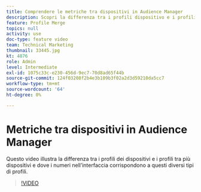 ```yaml
---
title: Comprendere le metriche tra dispositivi in Audience Manager
description: Scopri la differenza tra i profili dispositivo e i profili multi-dispositivo e dove i numeri nell’interfaccia corrispondono a questi diversi tipi di profili.
feature: Profile Merge
topics: null
activity: use
doc-type: feature video
team: Technical Marketing
thumbnail: 33445.jpg
kt: 4876
role: Admin
level: Intermediate
exl-id: 1075c33c-e230-456d-9ec7-70d8ad65f44b
source-git-commit: 124f03208f2b4e3b109b3f02a2d3d59210da5cc7
workflow-type: tm+mt
source-wordcount: '64'
ht-degree: 0%

---
```


# Metriche tra dispositivi in Audience Manager

Questo video illustra la differenza tra i profili dei dispositivi e i profili tra più dispositivi e dove i numeri nell’interfaccia corrispondono a questi diversi tipi di profili.

>[!VIDEO](https://video.tv.adobe.com/v/36892/?quality=12&captions=ita)
